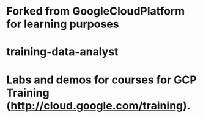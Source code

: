 # Forked from GoogleCloudPlatform for learning purposes
# training-data-analyst
# Labs and demos for courses for GCP Training (http://cloud.google.com/training).
